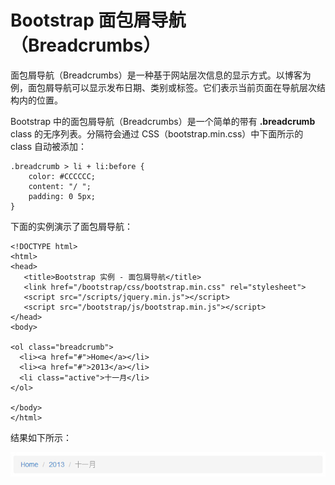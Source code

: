 # Bootstrap 面包屑导航（Breadcrumbs）

面包屑导航（Breadcrumbs）是一种基于网站层次信息的显示方式。以博客为例，面包屑导航可以显示发布日期、类别或标签。它们表示当前页面在导航层次结构内的位置。

Bootstrap 中的面包屑导航（Breadcrumbs）是一个简单的带有 **.breadcrumb** class 的无序列表。分隔符会通过 CSS（bootstrap.min.css）中下面所示的 class 自动被添加：

```
.breadcrumb > li + li:before {
    color: #CCCCCC;
    content: "/ ";
    padding: 0 5px;
}

```

下面的实例演示了面包屑导航：

```
<!DOCTYPE html>
<html>
<head>
   <title>Bootstrap 实例 - 面包屑导航</title>
   <link href="/bootstrap/css/bootstrap.min.css" rel="stylesheet">
   <script src="/scripts/jquery.min.js"></script>
   <script src="/bootstrap/js/bootstrap.min.js"></script>
</head>
<body>

<ol class="breadcrumb">
  <li><a href="#">Home</a></li>
  <li><a href="#">2013</a></li>
  <li class="active">十一月</li>
</ol>

</body>
</html>

```

[](/try/tryit.php?filename=bootstrap3-breadcrumb)

结果如下所示：

![面包屑导航](img/breadcrumb_demo.jpg)